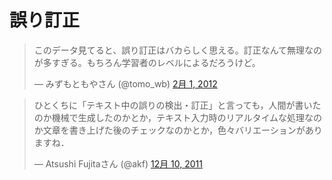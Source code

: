 
# 誤り訂正
<blockquote class="twitter-tweet" lang="ja"><p>このデータ見てると、誤り訂正はバカらしく思える。訂正なんて無理なのが多すぎる。もちろん学習者のレベルによるだろうけど。</p>&mdash; みずもともやさん (@tomo_wb) <a href="https://twitter.com/tomo_wb/status/164787394464321536" data-datetime="2012-02-01T19:09:11+00:00">2月 1, 2012</a></blockquote>
<script src="//platform.twitter.com/widgets.js" charset="utf-8"></script>


<blockquote class="twitter-tweet" lang="ja"><p>ひとくちに「テキスト中の誤りの検出・訂正」と言っても，人間が書いたのか機械で生成したのかとか，テキスト入力時のリアルタイムな処理なのか文章を書き上げた後のチェックなのかとか，色々バリエーションがありますね．</p>&mdash; Atsushi Fujitaさん (@akf) <a href="https://twitter.com/akf/status/145382838907318273" data-datetime="2011-12-10T06:02:24+00:00">12月 10, 2011</a></blockquote>
<script src="//platform.twitter.com/widgets.js" charset="utf-8"></script>



